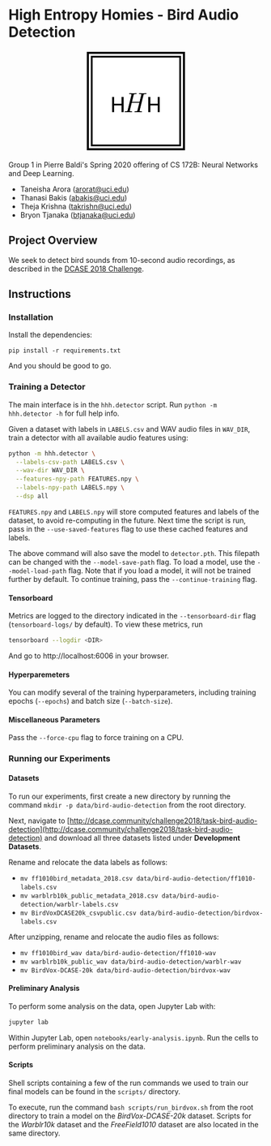# High Entropy Homies - Bird Audio Detection

<div style="display:block; margin: 0px auto; width:200px; text-align: center">

![dance](docs/team-logo.png)

</div>

Group 1 in Pierre Baldi's Spring 2020 offering of CS 172B: Neural Networks and
Deep Learning.

- Taneisha Arora (arorat@uci.edu)
- Thanasi Bakis (abakis@uci.edu)
- Theja Krishna (takrishn@uci.edu)
- Bryon Tjanaka (btjanaka@uci.edu)

## Project Overview

We seek to detect bird sounds from 10-second audio recordings, as described in
the
[DCASE 2018 Challenge](http://dcase.community/challenge2018/task-bird-audio-detection).

## Instructions

### Installation

Install the dependencies:

```
pip install -r requirements.txt
```

And you should be good to go.

### Training a Detector

The main interface is in the `hhh.detector` script. Run
`python -m hhh.detector -h` for full help info.

Given a dataset with labels in `LABELS.csv` and WAV audio files in `WAV_DIR`,
train a detector with all available audio features using:

```bash
python -m hhh.detector \
  --labels-csv-path LABELS.csv \
  --wav-dir WAV_DIR \
  --features-npy-path FEATURES.npy \
  --labels-npy-path LABELS.npy \
  --dsp all
```

`FEATURES.npy` and `LABELS.npy` will store computed features and labels of the
dataset, to avoid re-computing in the future. Next time the script is run, pass
in the `--use-saved-features` flag to use these cached features and labels.

The above command will also save the model to `detector.pth`. This filepath can
be changed with the `--model-save-path` flag. To load a model, use the
`--model-load-path` flag. Note that if you load a model, it will not be trained
further by default. To continue training, pass the `--continue-training` flag.

#### Tensorboard

Metrics are logged to the directory indicated in the `--tensorboard-dir` flag
(`tensorboard-logs/` by default). To view these metrics, run

```bash
tensorboard --logdir <DIR>
```

And go to http://localhost:6006 in your browser. 

#### Hyperparemeters

You can modify several of the training hyperparameters, including training
epochs (`--epochs`) and batch size (`--batch-size`).

#### Miscellaneous Parameters

Pass the `--force-cpu` flag to force training on a CPU.

### Running our Experiments

#### Datasets

To run our experiments, first create a new directory by running the command `mkdir -p data/bird-audio-detection` from the root directory.

Next, navigate to [http://dcase.community/challenge2018/task-bird-audio-detection](http://dcase.community/challenge2018/task-bird-audio-detection) and download all three datasets listed under **Development Datasets**.

Rename and relocate the data labels as follows:
-  `mv ff1010bird_metadata_2018.csv data/bird-audio-detection/ff1010-labels.csv`
-  `mv warblrb10k_public_metadata_2018.csv data/bird-audio-detection/warblr-labels.csv`
-  `mv BirdVoxDCASE20k_csvpublic.csv data/bird-audio-detection/birdvox-labels.csv`

After unzipping, rename and relocate the audio files as follows:
-  `mv ff1010bird_wav data/bird-audio-detection/ff1010-wav`
-  `mv warblrb10k_public_wav data/bird-audio-detection/warblr-wav`
-  `mv BirdVox-DCASE-20k data/bird-audio-detection/birdvox-wav`

#### Preliminary Analysis

To perform some analysis on the data, open Jupyter Lab with:

```bash
jupyter lab
```

Within Jupyter Lab, open `notebooks/early-analysis.ipynb`. Run the cells to
perform preliminary analysis on the data.

#### Scripts

Shell scripts containing a few of the run commands we used to train our final models can be found in the `scripts/` directory.

To execute, run the command `bash scripts/run_birdvox.sh` from the root directory to train a model on the _BirdVox-DCASE-20k_ dataset. Scripts for the _Warblr10k_ dataset and the _FreeField1010_ dataset are also located in the same directory.
